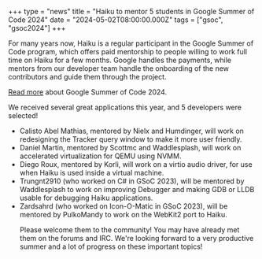 +++
type = "news"
title = "Haiku to mentor 5 students in Google Summer of Code 2024"
date = "2024-05-02T08:00:00.000Z"
tags = ["gsoc", "gsoc2024"]
+++

<p>For many years now, Haiku is a regular participant in the Google Summer of Code program, which
offers paid mentorship to people willing to work full time on Haiku for a few months. Google
handles the payments, while mentors from our developer team handle the onboarding of the new
contributors and guide them through the project.</p>

<p><a href="/community/gsoc/2024">Read more</a> about Google Summer of Code 2024.</p>

<p>We received several great applications this year, and 5 developers were selected!</p>

<ul>
<li>Calisto Abel Mathias, mentored by Nielx and Humdinger, will work on redesigning the Tracker query window to make it more user friendly.</li>
<li>Daniel Martin, mentored by Scottmc and Waddlesplash, will work on accelerated virtualization for QEMU using NVMM.</li>
<li>Diego Roux, mentored by Korli, will work on a virtio audio driver, for use when Haiku is used inside a virtual machine.</li>
<li>Trungnt2910 (who worked on C# in GSoC 2023), will be mentored by Waddlesplash to work on improving Debugger and making GDB or LLDB usable for debugging Haiku applications.</li>
<li>Zardsahrd (who worked on Icon-O-Matic in GSoC 2023), will be mentored by PulkoMandy to work on the WebKit2 port to Haiku.</li>

<p>Please welcome them to the community! You may have already met them on the forums and IRC.
We're looking forward to a very productive summer and a lot of progress on these important topics!</p>
